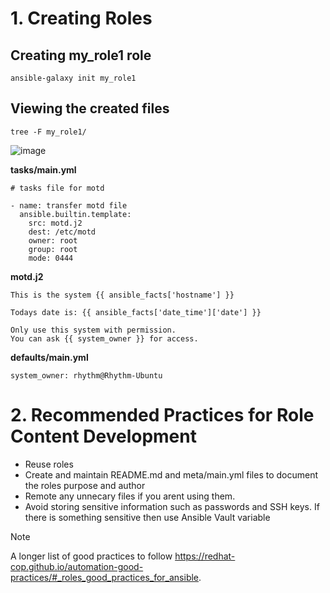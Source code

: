 # 1. Creating Roles
## Creating my_role1 role
```
ansible-galaxy init my_role1
```
## Viewing the created files
```
tree -F my_role1/
```

![image](https://github.com/Rhythm1337/RH294-MyNotes/assets/111283807/5debf189-db80-484d-ba87-17203ae65fb7)

**tasks/main.yml**

```
# tasks file for motd

- name: transfer motd file
  ansible.builtin.template:
    src: motd.j2
    dest: /etc/motd
    owner: root
    group: root
    mode: 0444
```

**motd.j2**
```
This is the system {{ ansible_facts['hostname'] }}

Todays date is: {{ ansible_facts['date_time']['date'] }}

Only use this system with permission.
You can ask {{ system_owner }} for access.
```

**defaults/main.yml**
```
system_owner: rhythm@Rhythm-Ubuntu
```

# 2. Recommended Practices for Role Content Development
- Reuse roles
- Create and maintain README.md and meta/main.yml files to document the roles purpose and author
- Remote any unnecary files if you arent using them.
- Avoid storing sensitive information such as passwords and SSH keys. If there is something sensitive then use Ansible Vault variable

> [!NOTE]
> A longer list of good practices to follow https://redhat-cop.github.io/automation-good-practices/#_roles_good_practices_for_ansible.
